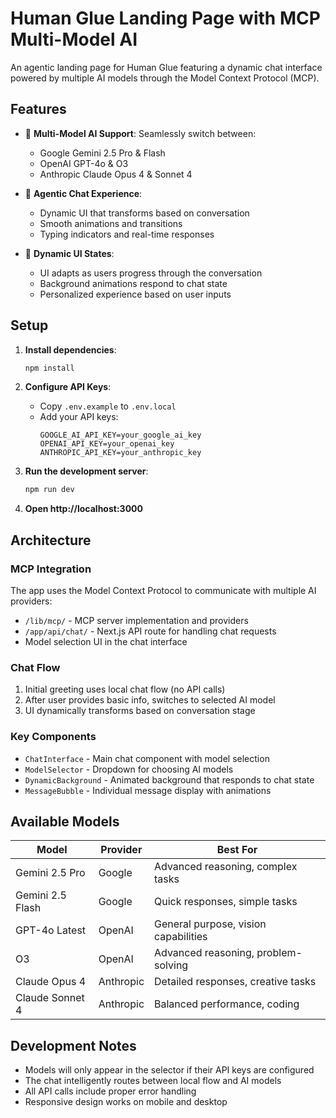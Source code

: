 # Human Glue Landing Page with MCP Multi-Model AI

An agentic landing page for Human Glue featuring a dynamic chat interface powered by multiple AI models through the Model Context Protocol (MCP).

## Features

- 🤖 **Multi-Model AI Support**: Seamlessly switch between:
  - Google Gemini 2.5 Pro & Flash
  - OpenAI GPT-4o & O3
  - Anthropic Claude Opus 4 & Sonnet 4
  
- 💬 **Agentic Chat Experience**: 
  - Dynamic UI that transforms based on conversation
  - Smooth animations and transitions
  - Typing indicators and real-time responses
  
- 🎨 **Dynamic UI States**:
  - UI adapts as users progress through the conversation
  - Background animations respond to chat state
  - Personalized experience based on user inputs

## Setup

1. **Install dependencies**:
   ```bash
   npm install
   ```

2. **Configure API Keys**:
   - Copy `.env.example` to `.env.local`
   - Add your API keys:
     ```
     GOOGLE_AI_API_KEY=your_google_ai_key
     OPENAI_API_KEY=your_openai_key
     ANTHROPIC_API_KEY=your_anthropic_key
     ```

3. **Run the development server**:
   ```bash
   npm run dev
   ```

4. **Open http://localhost:3000**

## Architecture

### MCP Integration
The app uses the Model Context Protocol to communicate with multiple AI providers:

- `/lib/mcp/` - MCP server implementation and providers
- `/app/api/chat/` - Next.js API route for handling chat requests
- Model selection UI in the chat interface

### Chat Flow
1. Initial greeting uses local chat flow (no API calls)
2. After user provides basic info, switches to selected AI model
3. UI dynamically transforms based on conversation stage

### Key Components
- `ChatInterface` - Main chat component with model selection
- `ModelSelector` - Dropdown for choosing AI models
- `DynamicBackground` - Animated background that responds to chat state
- `MessageBubble` - Individual message display with animations

## Available Models

| Model | Provider | Best For |
|-------|----------|----------|
| Gemini 2.5 Pro | Google | Advanced reasoning, complex tasks |
| Gemini 2.5 Flash | Google | Quick responses, simple tasks |
| GPT-4o Latest | OpenAI | General purpose, vision capabilities |
| O3 | OpenAI | Advanced reasoning, problem-solving |
| Claude Opus 4 | Anthropic | Detailed responses, creative tasks |
| Claude Sonnet 4 | Anthropic | Balanced performance, coding |

## Development Notes

- Models will only appear in the selector if their API keys are configured
- The chat intelligently routes between local flow and AI models
- All API calls include proper error handling
- Responsive design works on mobile and desktop